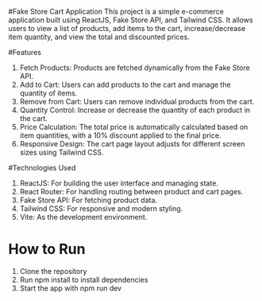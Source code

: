 #Fake Store Cart Application
This project is a simple e-commerce application built using ReactJS, Fake Store API, and Tailwind CSS. It allows users to view a list of products, add items to the cart, increase/decrease item quantity, and view the total and discounted prices.

#Features
   1. Fetch Products: Products are fetched dynamically from the Fake Store API.
   2. Add to Cart: Users can add products to the cart and manage the quantity of items.
   3. Remove from Cart: Users can remove individual products from the cart.
   4. Quantity Control: Increase or decrease the quantity of each product in the cart.
   5. Price Calculation: The total price is automatically calculated based on item quantities, with a 10% discount       applied to the final price.
   6. Responsive Design: The cart page layout adjusts for different screen sizes using Tailwind CSS.

#Technologies Used
1. ReactJS: For building the user interface and managing state.
2. React Router: For handling routing between product and cart pages.
3. Fake Store API: For fetching product data.
4. Tailwind CSS: For responsive and modern styling.
5. Vite: As the development environment.

# How to Run
1. Clone the repository
2. Run npm install to install dependencies
3. Start the app with npm run dev